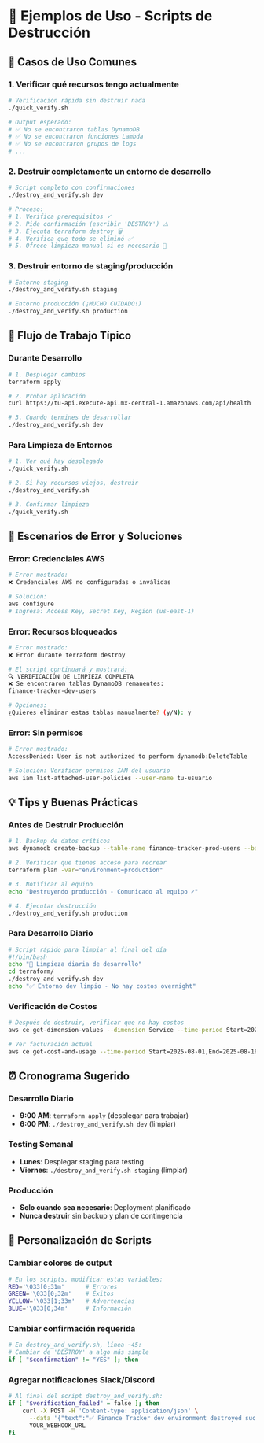 # 📖 Ejemplos de Uso - Scripts de Destrucción

## 🎯 Casos de Uso Comunes

### **1. Verificar qué recursos tengo actualmente**
```bash
# Verificación rápida sin destruir nada
./quick_verify.sh

# Output esperado:
# ✅ No se encontraron tablas DynamoDB
# ✅ No se encontraron funciones Lambda
# ✅ No se encontraron grupos de logs
# ...
```

### **2. Destruir completamente un entorno de desarrollo**
```bash
# Script completo con confirmaciones
./destroy_and_verify.sh dev

# Proceso:
# 1. Verifica prerequisitos ✓
# 2. Pide confirmación (escribir 'DESTROY') ⚠️
# 3. Ejecuta terraform destroy 🗑️
# 4. Verifica que todo se eliminó ✅
# 5. Ofrece limpieza manual si es necesario 🧹
```

### **3. Destruir entorno de staging/producción**
```bash
# Entorno staging
./destroy_and_verify.sh staging

# Entorno producción (¡MUCHO CUIDADO!)
./destroy_and_verify.sh production
```

## 🔄 Flujo de Trabajo Típico

### **Durante Desarrollo**
```bash
# 1. Desplegar cambios
terraform apply

# 2. Probar aplicación
curl https://tu-api.execute-api.mx-central-1.amazonaws.com/api/health

# 3. Cuando termines de desarrollar
./destroy_and_verify.sh dev
```

### **Para Limpieza de Entornos**
```bash
# 1. Ver qué hay desplegado
./quick_verify.sh

# 2. Si hay recursos viejos, destruir
./destroy_and_verify.sh

# 3. Confirmar limpieza
./quick_verify.sh
```

## 🚨 Escenarios de Error y Soluciones

### **Error: Credenciales AWS**
```bash
# Error mostrado:
❌ Credenciales AWS no configuradas o inválidas

# Solución:
aws configure
# Ingresa: Access Key, Secret Key, Region (us-east-1)
```

### **Error: Recursos bloqueados**
```bash
# Error mostrado:
❌ Error durante terraform destroy

# El script continuará y mostrará:
🔍 VERIFICACIÓN DE LIMPIEZA COMPLETA
❌ Se encontraron tablas DynamoDB remanentes:
finance-tracker-dev-users

# Opciones:
¿Quieres eliminar estas tablas manualmente? (y/N): y
```

### **Error: Sin permisos**
```bash
# Error mostrado:
AccessDenied: User is not authorized to perform dynamodb:DeleteTable

# Solución: Verificar permisos IAM del usuario
aws iam list-attached-user-policies --user-name tu-usuario
```

## 💡 Tips y Buenas Prácticas

### **Antes de Destruir Producción**
```bash
# 1. Backup de datos críticos
aws dynamodb create-backup --table-name finance-tracker-prod-users --backup-name manual-backup-$(date +%Y%m%d)

# 2. Verificar que tienes acceso para recrear
terraform plan -var="environment=production"

# 3. Notificar al equipo
echo "Destruyendo producción - Comunicado al equipo ✓"

# 4. Ejecutar destrucción
./destroy_and_verify.sh production
```

### **Para Desarrollo Diario**
```bash
# Script rápido para limpiar al final del día
#!/bin/bash
echo "🧹 Limpieza diaria de desarrollo"
cd terraform/
./destroy_and_verify.sh dev
echo "✅ Entorno dev limpio - No hay costos overnight"
```

### **Verificación de Costos**
```bash
# Después de destruir, verificar que no hay costos
aws ce get-dimension-values --dimension Service --time-period Start=2025-08-15,End=2025-08-16

# Ver facturación actual
aws ce get-cost-and-usage --time-period Start=2025-08-01,End=2025-08-16 --granularity MONTHLY --metrics BlendedCost
```

## ⏰ Cronograma Sugerido

### **Desarrollo Diario**
- **9:00 AM**: `terraform apply` (desplegar para trabajar)
- **6:00 PM**: `./destroy_and_verify.sh dev` (limpiar)

### **Testing Semanal**
- **Lunes**: Desplegar staging para testing
- **Viernes**: `./destroy_and_verify.sh staging` (limpiar)

### **Producción**
- **Solo cuando sea necesario**: Deployment planificado
- **Nunca destruir** sin backup y plan de contingencia

## 🎨 Personalización de Scripts

### **Cambiar colores de output**
```bash
# En los scripts, modificar estas variables:
RED='\033[0;31m'      # Errores
GREEN='\033[0;32m'    # Éxitos  
YELLOW='\033[1;33m'   # Advertencias
BLUE='\033[0;34m'     # Información
```

### **Cambiar confirmación requerida**
```bash
# En destroy_and_verify.sh, línea ~45:
# Cambiar de 'DESTROY' a algo más simple
if [ "$confirmation" != "YES" ]; then
```

### **Agregar notificaciones Slack/Discord**
```bash
# Al final del script destroy_and_verify.sh:
if [ "$verification_failed" = false ]; then
    curl -X POST -H 'Content-type: application/json' \
      --data '{"text":"✅ Finance Tracker dev environment destroyed successfully"}' \
      YOUR_WEBHOOK_URL
fi
```
